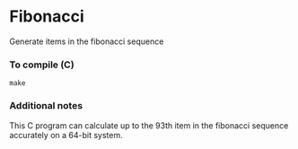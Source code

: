 # Fibonacci
Generate items in the fibonacci sequence
### To compile (C)
`make`
### Additional notes
This C program can calculate up to the 93th item in the fibonacci sequence accurately on a 64-bit system.
